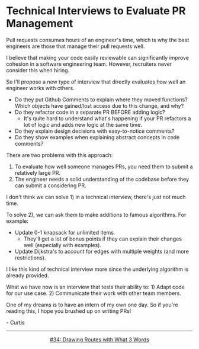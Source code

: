 # Technical Interviews to Evaluate PR Management
Pull requests consumes hours of an engineer's time, which is why the best engineers are those that manage their pull requests well.

I believe that making your code easily reviewable can significantly improve cohesion in a software engineering team. However, recruiters never consider this when hiring.

So I'll propose a new type of interview that directly evaluates how well an engineer works with others.

- Do they put Github Comments to explain where they moved functions? Which objects have gained/lost access due to this change, and why?
- Do they refactor code in a separate PR BEFORE adding logic?
    - It's quite hard to understand what's happening if your PR refactors a lot of logic and adds new logic at the same time.
- Do they explain design decisions with easy-to-notice comments?
- Do they show examples when explaining abstract concepts in code comments?

There are two problems with this approach:

1) To evaluate how well someone manages PRs, you need them to submit a relatively large PR.
2) The engineer needs a solid understanding of the codebase before they can submit a considering PR.

I don't think we can solve 1) in a technical interview, there's just not much time.

To solve 2), we can ask them to make additions to famous algorithms. For example:

- Update 0-1 knapsack for unlimited items.
    - They'll get a lot of bonus points if they can explain their changes well (especially with examples).
- Update Dijkstra's to account for edges with multiple weights (and more restrictions).

I like this kind of technical interview more since the underlying algorithm is already provided.

What we have now is an interview that tests their ability to:
	1) Adapt code for our use case.
	2) Communicate their work with other team members.

One of my dreams is to have an intern of my own one day. So if you're reading this, I hope you brushed up on writing PRs!

\- Curtis

<!--START OF FOOTER-->
<hr style="margin-top:9px;height:1px;border: 0;background-image: linear-gradient(to right, rgba(0, 0, 0, 0.0), rgba(0, 0, 0, 0.5),rgba(0, 0, 0, 0.0));">
<!--START OF ISSUE NAVIGATION LINKS-->
<p align="center"><a href='034_drawing_routes_with_what_3_words.md'>#34: Drawing Routes with What 3 Words</a></p>
<!--START OF ISSUE NAVIGATION LINKS-->
<!--END OF FOOTER-->

